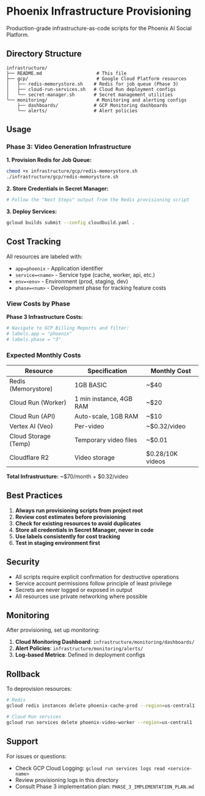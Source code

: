 # Phoenix Infrastructure Provisioning

Production-grade infrastructure-as-code scripts for the Phoenix AI Social Platform.

## Directory Structure

```
infrastructure/
├── README.md                    # This file
├── gcp/                         # Google Cloud Platform resources
│   ├── redis-memorystore.sh    # Redis for job queue (Phase 3)
│   ├── cloud-run-services.sh   # Cloud Run deployment configs
│   └── secret-manager.sh       # Secret management utilities
└── monitoring/                  # Monitoring and alerting configs
    ├── dashboards/             # GCP Monitoring dashboards
    └── alerts/                 # Alert policies
```

## Usage

### Phase 3: Video Generation Infrastructure

**1. Provision Redis for Job Queue:**
```bash
chmod +x infrastructure/gcp/redis-memorystore.sh
./infrastructure/gcp/redis-memorystore.sh
```

**2. Store Credentials in Secret Manager:**
```bash
# Follow the "Next Steps" output from the Redis provisioning script
```

**3. Deploy Services:**
```bash
gcloud builds submit --config cloudbuild.yaml .
```

## Cost Tracking

All resources are labeled with:
- `app=phoenix` - Application identifier
- `service=<name>` - Service type (cache, worker, api, etc.)
- `env=<env>` - Environment (prod, staging, dev)
- `phase=<num>` - Development phase for tracking feature costs

### View Costs by Phase

**Phase 3 Infrastructure Costs:**
```bash
# Navigate to GCP Billing Reports and filter:
# labels.app = "phoenix"
# labels.phase = "3"
```

### Expected Monthly Costs

| Resource | Specification | Monthly Cost |
|----------|--------------|--------------|
| Redis (Memorystore) | 1GB BASIC | ~$40 |
| Cloud Run (Worker) | 1 min instance, 4GB RAM | ~$20 |
| Cloud Run (API) | Auto-scale, 1GB RAM | ~$10 |
| Vertex AI (Veo) | Per-video | ~$0.32/video |
| Cloud Storage (Temp) | Temporary video files | ~$0.01 |
| Cloudflare R2 | Video storage | $0.28/10K videos |

**Total Infrastructure:** ~$70/month + $0.32/video

## Best Practices

1. **Always run provisioning scripts from project root**
2. **Review cost estimates before provisioning**
3. **Check for existing resources to avoid duplicates**
4. **Store all credentials in Secret Manager, never in code**
5. **Use labels consistently for cost tracking**
6. **Test in staging environment first**

## Security

- All scripts require explicit confirmation for destructive operations
- Service account permissions follow principle of least privilege
- Secrets are never logged or exposed in output
- All resources use private networking where possible

## Monitoring

After provisioning, set up monitoring:

1. **Cloud Monitoring Dashboard**: `infrastructure/monitoring/dashboards/`
2. **Alert Policies**: `infrastructure/monitoring/alerts/`
3. **Log-based Metrics**: Defined in deployment configs

## Rollback

To deprovision resources:

```bash
# Redis
gcloud redis instances delete phoenix-cache-prod --region=us-central1

# Cloud Run services
gcloud run services delete phoenix-video-worker --region=us-central1
```

## Support

For issues or questions:
- Check GCP Cloud Logging: `gcloud run services logs read <service-name>`
- Review provisioning logs in this directory
- Consult Phase 3 implementation plan: `PHASE_3_IMPLEMENTATION_PLAN.md`
